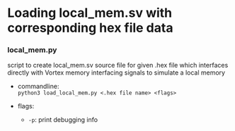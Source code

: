 # Loading local_mem.sv with corresponding hex file data

### local_mem.py
script to create local_mem.sv source file for given .hex file which interfaces directly with Vortex memory interfacing signals to simulate a local memory

- commandline:  
``python3 load_local_mem.py <.hex file name> <flags>``  

- flags:  
  - ``-p``: print debugging info
